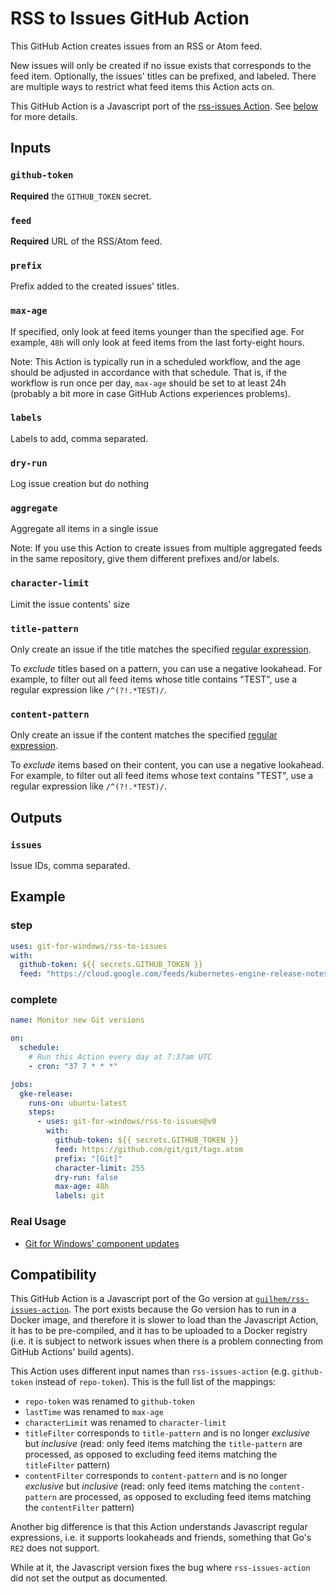 # RSS to Issues GitHub Action

This GitHub Action creates issues from an RSS or Atom feed.

New issues will only be created if no issue exists that corresponds to the feed item. Optionally, the issues' titles can be prefixed, and labeled. There are multiple ways to restrict what feed items this Action acts on.

This GitHub Action is a Javascript port of the [rss-issues Action](https://github.com/guilhem/rss-issues-action). See [below](#Compatibility) for more details.

## Inputs

### `github-token`

**Required** the `GITHUB_TOKEN` secret.

### `feed`

**Required** URL of the RSS/Atom feed.

### `prefix`

Prefix added to the created issues' titles.

### `max-age`

If specified, only look at feed items younger than the specified age. For example, `48h` will only look at feed items from the last forty-eight hours.

Note: This Action is typically run in a scheduled workflow, and the age should be adjusted in accordance with that schedule. That is, if the workflow is run once per day, `max-age` should be set to at least 24h (probably a bit more in case GitHub Actions experiences problems).

### `labels`

Labels to add, comma separated.

### `dry-run`

Log issue creation but do nothing

### `aggregate`

Aggregate all items in a single issue

Note: If you use this Action to create issues from multiple aggregated feeds in the same repository, give them different prefixes and/or labels.

### `character-limit`

Limit the issue contents' size

### `title-pattern`

Only create an issue if the title matches the specified [regular expression](https://developer.mozilla.org/en-US/docs/Web/JavaScript/Guide/Regular_Expressions).

To _exclude_ titles based on a pattern, you can use a negative lookahead. For example, to filter out all feed items whose title contains "TEST", use a regular expression like `/^(?!.*TEST)/`.

### `content-pattern`

Only create an issue if the content matches the specified [regular expression](https://developer.mozilla.org/en-US/docs/Web/JavaScript/Guide/Regular_Expressions).

To _exclude_ items based on their content, you can use a negative lookahead. For example, to filter out all feed items whose text contains "TEST", use a regular expression like `/^(?!.*TEST)/`.

## Outputs

### `issues`

Issue IDs, comma separated.

## Example

### step

```yaml
uses: git-for-windows/rss-to-issues
with:
  github-token: ${{ secrets.GITHUB_TOKEN }}
  feed: "https://cloud.google.com/feeds/kubernetes-engine-release-notes.xml"
```

### complete

```yaml
name: Monitor new Git versions

on:
  schedule:
    # Run this Action every day at 7:37am UTC
    - cron: "37 7 * * *"

jobs:
  gke-release:
    runs-on: ubuntu-latest
    steps:
      - uses: git-for-windows/rss-to-issues@v0
        with:
          github-token: ${{ secrets.GITHUB_TOKEN }}
          feed: https://github.com/git/git/tags.atom
          prefix: "[Git]"
          character-limit: 255
          dry-run: false
          max-age: 48h
          labels: git
```

### Real Usage

- [Git for Windows' component updates](https://github.com/git-for-windows/git/issues?q=label%3Acomponent-update)

## Compatibility

This GitHub Action is a Javascript port of the Go version at [`guilhem/rss-issues-action`](https://github.com/guilhem/rss-issues-action). The port exists because the Go version has to run in a Docker image, and therefore it is slower to load than the Javascript Action, it has to be pre-compiled, and it has to be uploaded to a Docker registry (i.e. it is subject to network issues when there is a problem connecting from GitHub Actions' build agents).

This Action uses different input names than `rss-issues-action` (e.g. `github-token` instead of `repo-token`). This is the full list of the mappings:

- `repo-token` was renamed to `github-token`
- `lastTime` was renamed to `max-age`
- `characterLimit` was renamed to `character-limit`
- `titleFilter` corresponds to `title-pattern` and is no longer _exclusive_ but _inclusive_ (read: only feed items matching the `title-pattern` are processed, as opposed to excluding feed items matching the `titleFilter` pattern)
- `contentFilter` corresponds to `content-pattern` and is no longer _exclusive_ but _inclusive_ (read: only feed items matching the `content-pattern` are processed, as opposed to excluding feed items matching the `contentFilter` pattern)

Another big difference is that this Action understands Javascript regular expressions, i.e. it supports lookaheads and friends, something that Go's `RE2` does not support.

While at it, the Javascript version fixes the bug where `rss-issues-action` did not set the output as documented.

